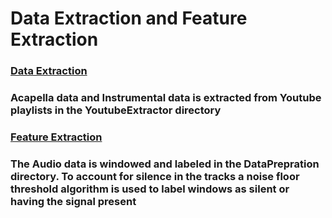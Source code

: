 <h1> Data Extraction and Feature Extraction </h1>
<h3><u>Data Extraction</u><h3>
	<p>Acapella data and Instrumental data is extracted from Youtube playlists in the YoutubeExtractor directory </p>

<h3><u>Feature Extraction </u><h3>
	<p>The Audio data is windowed and labeled in the DataPrepration directory. To account for silence in the tracks a noise floor threshold algorithm is used to label windows as silent or having the signal present</p>
